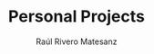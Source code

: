 ---
layout: post
title: "Personal Projects"
author: "Raúl Rivero Matesanz"
categories: personal_projects
tags: [sample]
image: cuba-2.jpg
---